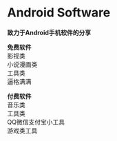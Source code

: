 # Android Software
**致力于Android手机软件的分享**

**免费软件**  
  影视类  
  小说漫画类  
  工具类  
  逼格满满  

**付费软件**  
  音乐类  
  工具类  
  QQ微信支付宝小工具  
  游戏类工具  
